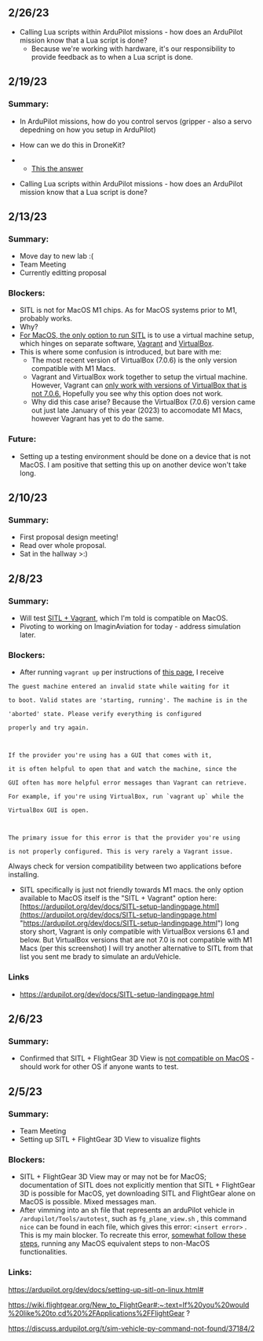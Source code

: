 
## 2/26/23
* Calling Lua scripts within ArduPilot missions - how does an ArduPilot mission know that a Lua script is done?
	* Because we're working with hardware, it's our responsibility to provide feedback as to when a Lua script is done. 

## 2/19/23
### Summary:
* In ArduPilot missions, how do you control servos (gripper - also a servo depedning on how you setup in ArduPilot)
* How can we do this in DroneKit?
* * [This the answer](obsidian://open?vault=AIDED-knowledge-base&file=Integration%2FDroneKit%20%2B%20Servos)


* Calling Lua scripts within ArduPilot missions - how does an ArduPilot mission know that a Lua script is done?



## 2/13/23
### Summary:
* Move day to new lab :(
* Team Meeting
* Currently editting proposal

### Blockers:
* SITL is not for MacOS M1 chips. As for MacOS systems prior to M1, probably works.
* Why?
* [For MacOS, the only option to run SITL](https://ardupilot.org/dev/docs/setting-up-sitl-using-vagrant.html) is to use a virtual machine setup, which hinges on separate software, [Vagrant](https://developer.hashicorp.com/vagrant/downloads) and [VirtualBox](https://www.virtualbox.org/wiki/Downloads). 
* This is where some confusion is introduced, but bare with me:
	* The most recent version of VirtualBox (7.0.6) is the only version compatible with M1 Macs.
	* Vagrant and VirtualBox work together to setup the virtual machine. However, Vagrant can [only work with versions of VirtualBox that is not 7.0.6.](https://developer.hashicorp.com/vagrant/docs/providers/virtualbox) Hopefully you see why this option does not work.
	* Why did this case arise? Because the VirtualBox (7.0.6) version came out just late January of this year (2023) to accomodate M1 Macs, however Vagrant has yet to do the same.

### Future:
* Setting up a testing environment should be done on a device that is not MacOS. I am positive that setting this up on another device won't take long.




## 2/10/23
### Summary:
* First proposal design meeting! 
* Read over whole proposal. 
* Sat in the hallway >:)


## 2/8/23
### Summary:
* Will test [SITL + Vagrant](https://ardupilot.org/dev/docs/SITL-setup-landingpage.html), which I'm told is compatible on MacOS.
* Pivoting to working on ImaginAviation for today - address simulation later.

### Blockers:
* After running `vagrant up` per instructions of [this page](https://ardupilot.org/dev/docs/setting-up-sitl-using-vagrant.html), I receive 
```
The guest machine entered an invalid state while waiting for it

to boot. Valid states are 'starting, running'. The machine is in the

'aborted' state. Please verify everything is configured

properly and try again.

  

If the provider you're using has a GUI that comes with it,

it is often helpful to open that and watch the machine, since the

GUI often has more helpful error messages than Vagrant can retrieve.

For example, if you're using VirtualBox, run `vagrant up` while the

VirtualBox GUI is open.

  

The primary issue for this error is that the provider you're using

is not properly configured. This is very rarely a Vagrant issue.
```

Always check for version compatibility between two applications before installing.

* SITL specifically is just not friendly towards M1 macs. the only option available to MacOS itself is the "SITL + Vagrant" option here: [https://ardupilot.org/dev/docs/SITL-setup-landingpage.html](https://ardupilot.org/dev/docs/SITL-setup-landingpage.html "https://ardupilot.org/dev/docs/SITL-setup-landingpage.html") long story short, Vagrant is only compatible with VirtualBox versions 6.1 and below. But VirtualBox versions that are not 7.0 is not compatible with M1 Macs (per this screenshot) I will try another alternative to SITL from that list you sent me brady to simulate an arduVehicle.

### Links
* https://ardupilot.org/dev/docs/SITL-setup-landingpage.html





## 2/6/23
### Summary:
* Confirmed that SITL + FlightGear 3D View is [not compatible on MacOS](https://discuss.ardupilot.org/t/tutorial-for-running-sitl-simulator-on-macos-with-vagrant-xquartz/38383) - should work for other OS if anyone wants to test.







## 2/5/23

### Summary:
* Team Meeting
* Setting up SITL + FlightGear 3D View to visualize flights

### Blockers: 
* SITL + FlightGear 3D View may or may not be for MacOS; documentation of SITL does not explicitly mention that SITL + FlightGear 3D is possible for MacOS, yet downloading SITL and FlightGear alone on MacOS is possible. Mixed messages man.
* After vimming into an sh file that represents an arduPilot vehicle in `/ardupilot/Tools/autotest`,  such as  `fg_plane_view.sh` , this command `nice` can be found in each file, which gives this error: `<insert error>` . This is my main blocker. To recreate this error, [somewhat follow these steps](https://ardupilot.org/dev/docs/setting-up-sitl-on-linux.html#), running any MacOS equivalent steps to non-MacOS functionalities.

### Links:
https://ardupilot.org/dev/docs/setting-up-sitl-on-linux.html#

https://wiki.flightgear.org/New_to_FlightGear#:~:text=If%20you%20would%20like%20to,cd%20%2FApplications%2FFlightGear ?

https://discuss.ardupilot.org/t/sim-vehicle-py-command-not-found/37184/2